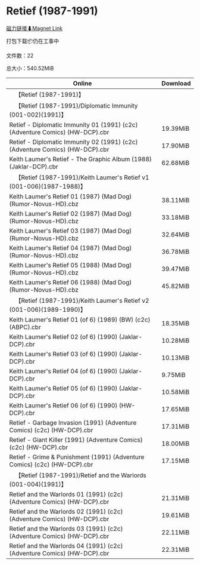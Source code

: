 # Retief (1987-1991)

[磁力链接⬇Magnet Link](magnet:?xt=urn:btih:1165a3608c4bd9da922e8e3d7181e49655bc453c&dn=Retief%20%281987-1991%29)

打包下载📦仍在工事中

文件数：22

总大小：540.52MiB

Online | Download
--- | ---
&emsp;【Retief (1987-1991)】 | 
&emsp;【Retief (1987-1991)/Diplomatic Immunity (001-002)(1991)】 | 
Retief - Diplomatic Immunity 01 (1991) (c2c) (Adventure Comics) (HW-DCP).cbr | 19.39MiB
Retief - Diplomatic Immunity 02 (1991) (c2c) (Adventure Comics) (HW-DCP).cbr | 17.90MiB
Keith Laumer's Retief - The Graphic Album (1988) (Jaklar-DCP).cbr | 62.68MiB
&emsp;【Retief (1987-1991)/Keith Laumer's Retief v1 (001-006)(1987-1988)】 | 
Keith Laumer's Retief 01 (1987) (Mad Dog) (Rumor-Novus-HD).cbz | 38.11MiB
Keith Laumer's Retief 02 (1987) (Mad Dog) (Rumor-Novus-HD).cbz | 33.18MiB
Keith Laumer's Retief 03 (1987) (Mad Dog) (Rumor-Novus-HD).cbz | 32.64MiB
Keith Laumer's Retief 04 (1987) (Mad Dog) (Rumor-Novus-HD).cbz | 36.78MiB
Keith Laumer's Retief 05 (1988) (Mad Dog) (Rumor-Novus-HD).cbz | 39.47MiB
Keith Laumer's Retief 06 (1988) (Mad Dog) (Rumor-Novus-HD).cbz | 45.82MiB
&emsp;【Retief (1987-1991)/Keith Laumer's Retief v2 (001-006)(1989-1990)】 | 
Keith Laumer's Retief 01 (of 6) (1989) (BW) (c2c) (ABPC).cbr | 18.35MiB
Keith Laumer's Retief 02 (of 6) (1990) (Jaklar-DCP).cbr | 10.28MiB
Keith Laumer's Retief 03 (of 6) (1990) (Jaklar-DCP).cbr | 10.13MiB
Keith Laumer's Retief 04 (of 6) (1990) (Jaklar-DCP).cbr | 9.75MiB
Keith Laumer's Retief 05 (of 6) (1990) (Jaklar-DCP).cbr | 10.58MiB
Keith Laumer's Retief 06 (of 6) (1990) (HW-DCP).cbr | 17.65MiB
Retief - Garbage Invasion (1991) (Adventure Comics) (c2c) (HW-DCP).cbr | 17.31MiB
Retief - Giant Killer (1991) (Adventure Comics) (c2c) (HW-DCP).cbr | 18.00MiB
Retief - Grime & Punishment (1991) (Adventure Comics) (c2c) (HW-DCP).cbr | 17.15MiB
&emsp;【Retief (1987-1991)/Retief and the Warlords (001-004)(1991)】 | 
Retief and the Warlords 01 (1991) (c2c) (Adventure Comics) (HW-DCP).cbr | 21.31MiB
Retief and the Warlords 02 (1991) (c2c) (Adventure Comics) (HW-DCP).cbr | 19.61MiB
Retief and the Warlords 03 (1991) (c2c) (Adventure Comics) (HW-DCP).cbr | 22.11MiB
Retief and the Warlords 04 (1991) (c2c) (Adventure Comics) (HW-DCP).cbr | 22.31MiB